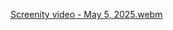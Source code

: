 [Screenity video - May 5, 2025.webm](https://github.com/user-attachments/assets/45825e3d-9dd8-4356-980b-4217f4f9fcee)
